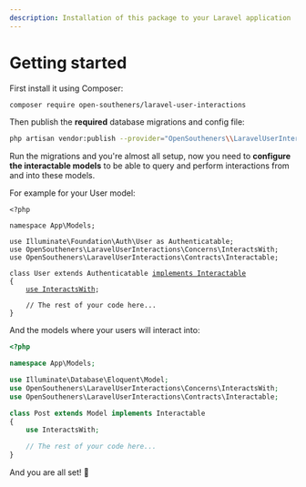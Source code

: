 ```yaml
---
description: Installation of this package to your Laravel application
---
```


# Getting started

First install it using Composer:

```bash
composer require open-southeners/laravel-user-interactions
```

Then publish the **required** database migrations and config file:

```bash
php artisan vendor:publish --provider="OpenSoutheners\\LaravelUserInteractions\\ServiceProvider"
```

Run the migrations and you're almost all setup, now you need to **configure the interactable models** to be able to query and perform interactions from and into these models.

For example for your User model:

<pre class="language-php"><code class="lang-php">&#x3C;?php

namespace App\Models;

use Illuminate\Foundation\Auth\User as Authenticatable;
use OpenSoutheners\LaravelUserInteractions\Concerns\InteractsWith;
use OpenSoutheners\LaravelUserInteractions\Contracts\Interactable;

class User extends Authenticatable <a data-footnote-ref href="#user-content-fn-1">implements Interactable</a>
{
    <a data-footnote-ref href="#user-content-fn-2">use InteractsWith</a>;
    
    // The rest of your code here...
}
</code></pre>

And the models where your users will interact into:

```php
<?php

namespace App\Models;

use Illuminate\Database\Eloquent\Model;
use OpenSoutheners\LaravelUserInteractions\Concerns\InteractsWith;
use OpenSoutheners\LaravelUserInteractions\Contracts\Interactable;

class Post extends Model implements Interactable
{
    use InteractsWith;

    // The rest of your code here...
}

```

And you are all set! 🎉

[^1]: Add this interface to the model to be able to use the model within the package functionality

[^2]: Also don't forget the trait that will make the actual functionality (relationships) work

